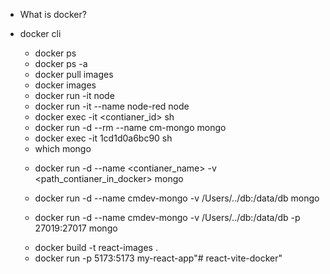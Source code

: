 - What is docker?
<!-- - Install on windows -->
- docker cli
    - docker ps
    - docker ps -a 
    - docker pull images  <!-- EX. node/mongo -->
    - docker images
    - docker run -it node
    <!-- Change name container -->
    - docker run -it --name node-red node
    <!-- ssh to contianer -->
    - docker exec -it <contianer_id> sh
    - docker run -d --rm --name cm-mongo mongo
    - docker exec -it 1cd1d0a6bc90 sh
    <!-- Check path install images -->
    - which mongo
    <!-- Compares database system with docker -->
    - docker run -d --name <contianer_name> -v <path_contianer_in_docker> mongo
    
    - docker run -d --name cmdev-mongo -v /Users/../db:/data/db mongo
    - docker run -d --name cmdev-mongo -v /Users/../db:/data/db -p 27019:27017 mongo


    <!-- Run react-vite application on docker -->
    - docker build -t react-images .
    - docker run -p 5173:5173 my-react-app"# react-vite-docker" 
